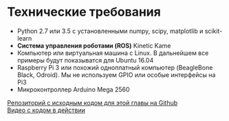 Технические требования
======================
* Python 2.7 или 3.5 с установленными numpy, scipy, matplotlib и scikit-learn
* **Система управления роботами (ROS)** Kinetic Kame
* Компьютер или виртуальная машина с Linux. В дальнейшем все примеры будут показыватся для Ubuntu 16.04
* Raspberry Pi 3 или похожий одноплатный компьютер (BeagleBone Black, Odroid). Мы не используем GPIO или особые интерфейсы на Pi3
* Микроконтроллер Arduino Mega 2560

[Репозиторий с исходным кодом для этой главы на Github](https://github.com/FGovers/AI_and_Robotics_source_code/chapter_1)\
[Видео с кодом в действии](http://bit.ly/2BT0Met)
